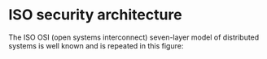 # ISO security architecture

The ISO OSI (open systems interconnect) seven-layer model of distributed systems is well known and is repeated in this figure: 

